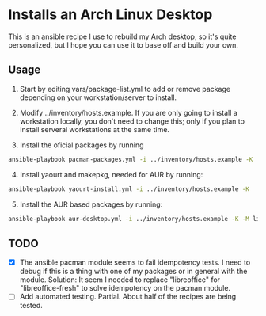 # Installs an Arch Linux Desktop

This is an ansible recipe I use to rebuild my Arch desktop, so it's quite personalized, but I hope you can use it to base off and build your own.

## Usage

1. Start by editing vars/package-list.yml to add or remove package depending on your workstation/server to install.

2. Modify ../inventory/hosts.example. If you are only going to install a workstation locally, you don't need to change this; only if you plan to install serveral workstations at the same time.

3. Install the oficial packages by running
```bash
ansible-playbook pacman-packages.yml -i ../inventory/hosts.example -K
```
4. Install yaourt and makepkg, needed for AUR by running:
```bash
ansible-playbook yaourt-install.yml -i ../inventory/hosts.example -K
```
5. Install the AUR based packages by running:
```bash
ansible-playbook aur-desktop.yml -i ../inventory/hosts.example -K -M library/ansible-aur/
```

## TODO
- [x] The ansible pacman module seems to fail idempotency tests. I need to debug if this is a thing with one of my packages or in general with the module. Solution: It seem I needed to replace "libreoffice" for "libreoffice-fresh" to solve idempotency on the pacman module.
- [ ] Add automated testing. Partial. About half of the recipes are being tested.
